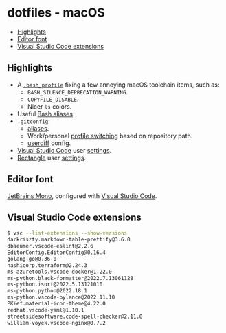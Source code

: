 # dotfiles - macOS

- [Highlights](#highlights)
- [Editor font](#editor-font)
- [Visual Studio Code extensions](#visual-studio-code-extensions)

## Highlights

- A [`.bash_profile`](.bash_profile) fixing a few annoying macOS toolchain items, such as:
	- `BASH_SILENCE_DEPRECATION_WARNING`.
	- `COPYFILE_DISABLE`.
	- Nicer `ls` colors.
- Useful [Bash aliases](.bash_profile#L53-L72).
- `.gitconfig`:
	- [aliases](.gitconfig#L42-L65).
	- Work/personal [profile switching](.gitconfig#L64-L65) based on repository path.
	- [userdiff](.gitattributes-global) config.
- [Visual Studio Code](https://code.visualstudio.com/) user [settings](app/vscode).
- [Rectangle](https://github.com/rxhanson/Rectangle) user [settings](app/rectangle/RectangleConfig.json).

## Editor font

[JetBrains Mono](https://github.com/JetBrains/JetBrainsMono), configured with [Visual Studio Code](app/vscode/settings.json#L7-L9).

## Visual Studio Code extensions

```sh
$ vsc --list-extensions --show-versions
darkriszty.markdown-table-prettify@3.6.0
dbaeumer.vscode-eslint@2.2.6
EditorConfig.EditorConfig@0.16.4
golang.go@0.36.0
hashicorp.terraform@2.24.3
ms-azuretools.vscode-docker@1.22.0
ms-python.black-formatter@2022.7.13061128
ms-python.isort@2022.5.13121010
ms-python.python@2022.18.1
ms-python.vscode-pylance@2022.11.10
PKief.material-icon-theme@4.22.0
redhat.vscode-yaml@1.10.1
streetsidesoftware.code-spell-checker@2.11.0
william-voyek.vscode-nginx@0.7.2
```

